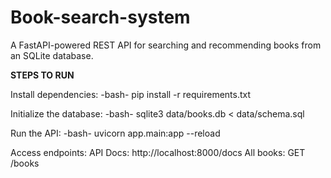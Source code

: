 # Book-search-system
A FastAPI-powered REST API for searching and recommending books from an SQLite database.


**STEPS TO RUN**

Install dependencies:
-bash-
pip install -r requirements.txt


Initialize the database:
-bash-
sqlite3 data/books.db < data/schema.sql

Run the API:
-bash-
uvicorn app.main:app --reload

Access endpoints:
API Docs: http://localhost:8000/docs
All books: GET /books
